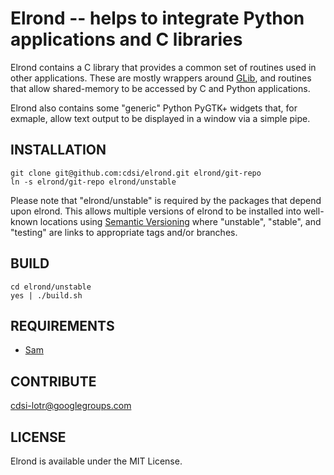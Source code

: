 Elrond -- helps to integrate Python applications and C libraries
===

Elrond contains a C library that provides a common set of routines
used in other applications. These are mostly wrappers around
[GLib](http://library.gnome.org/devel/glib/), and routines that allow
shared-memory to be accessed by C and Python applications.

Elrond also contains some "generic" Python PyGTK+ widgets that, for
exmaple, allow text output to be displayed in a window via a simple
pipe.

## INSTALLATION

    git clone git@github.com:cdsi/elrond.git elrond/git-repo
    ln -s elrond/git-repo elrond/unstable

Please note that "elrond/unstable" is required by the packages that
depend upon elrond. This allows multiple versions of elrond to be
installed into well-known locations using [Semantic
Versioning](http://semver.org) where "unstable", "stable", and
"testing" are links to appropriate tags and/or branches.

## BUILD

    cd elrond/unstable
    yes | ./build.sh

## REQUIREMENTS

 * [Sam](http://github.com/cdsi/sam)

## CONTRIBUTE

[cdsi-lotr@googlegroups.com](mailto:cdsi-lotr@googlegroups.com)

## LICENSE

Elrond is available under the MIT License.
